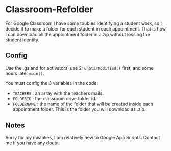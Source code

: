 # Classroom-Refolder
For Google Classroom I have some toubles identifying a student work, so I decide it to make a folder for each student in each appointment.
That is how I can download all the appointment folder in a zip without lossing the student identity.

## Config 
Use the .gs and for activators, use 2: `unStarModified()` first, and some hours later `main()`.
 
 You must config the 3 variables in the code: 
 - `TEACHERS` : an array with the teachers mails.
 - `FOLDERID` : the classroom drive folder id.
 - `FOLDERNAME` : the name of the folder that will be created inside each appointment folder. This is the folder you will download as .zip.
 
## Notes
Sorry for my mistakes, I am relatively new to Google App Scripts.
Contact me if you have any doubt.
